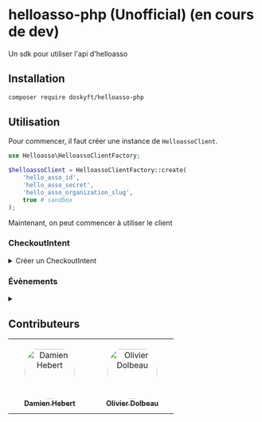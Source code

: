 # helloasso-php (Unofficial) (en cours de dev)

Un sdk pour utiliser l'api d'helloasso

## Installation

```bash
composer require doskyft/helloasso-php
```

## Utilisation

Pour commencer, il faut créer une instance de `HelloassoClient`.

```php
use Helloasso\HelloassoClientFactory;

$helloassoClient = HelloassoClientFactory::create(
    'hello_asso_id',
    'hello_asso_secret',
    'hello_asso_organization_slug',
    true # sandbox
);
```

Maintenant, on peut commencer à utiliser le client

### CheckoutIntent

<details>

<summary>Créer un CheckoutIntent</summary>

```php
use Helloasso\Models\Carts\CheckoutPayer;
use Helloasso\Models\Carts\InitCheckoutBody;

$checkoutIntent = (new InitCheckoutBody())
    ->setTotalAmount(1000)
    ->setInitialAmount(1000)
    ->setItemName('Un produit')
    ->setBackUrl('https://localhost/back')
    ->setErrorUrl('https://localhost/error')
    ->setReturnUrl('https://localhost/return')
    ->setPayer((new CheckoutPayer())
        ->setFirstName()
        ->setLastName()
        ->setEmail()
    )
    ->setMetadata([
        '' => '',
    ])
;

$helloassoClient->checkout->create($checkoutIntent);
```
[Voir la documentation](https://api.helloasso.com/v5/swagger/ui/index#/Checkout%20intents%20management/OrganizationCheckoutIntents_PostInitCheckout)
</details>

### Évènements

<details>

<summary></summary>

```php
use Helloasso\Models\Event;

$event = $helloassoClient->decodeEvent($rawEventReceivedFromHelloasso); // Returns an instance of Event
```
</details>

## Contributeurs

<table>
<tr>
    <td align="center" style="word-wrap: break-word; width: 150.0; height: 150.0">
        <a href="https://github.com/doskyft">
            <img
                src="https://avatars.githubusercontent.com/u/8113527?v=4"
                width="100"
                style="border-radius:50%;align-items:center;justify-content:center;overflow:hidden;padding-top:10px"
                alt="Damien Hebert"
            />
            <br />
            <sub style="font-size:14px"><b>Damien Hebert</b></sub>
        </a>
    </td>
    <td align="center" style="word-wrap: break-word; width: 150.0; height: 150.0">
        <a href="https://github.com/odolbeau">
            <img
                src="https://avatars.githubusercontent.com/u/680206?v=4"
                width="100"
                style="border-radius:50%;align-items:center;justify-content:center;overflow:hidden;padding-top:10px"
                alt="Olivier Dolbeau"
            />
            <br />
            <sub style="font-size:14px"><b>Olivier Dolbeau</b></sub>
        </a>
    </td>
</tr>
</table>
